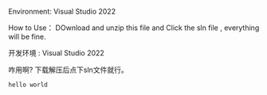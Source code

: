 Environment: Visual Studio 2022

How to Use：
  DOwnload and unzip this file and Click the sln file , everything will be fine.


开发环境 : Visual Studio 2022

咋用啊?
  下载解压后点下sln文件就行。

```
hello world
